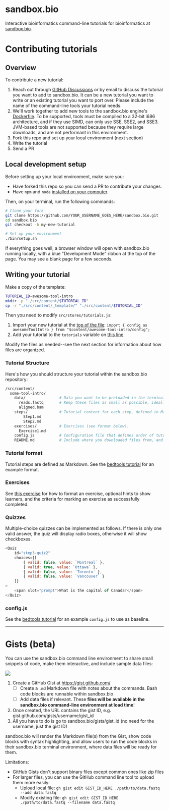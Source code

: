 # sandbox.bio

Interactive bioinformatics command-line tutorials for bioinformatics at [sandbox.bio](https://sandbox.bio).

# Contributing tutorials

## Overview

To contribute a new tutorial:

1. Reach out through [GitHub Discussions](https://github.com/sandbox-bio/sandbox.bio/discussions) or by email to discuss the tutorial you want to add to sandbox.bio. It can be a new tutorial you want to write or an existing tutorial you want to port over. Please include the name of the command-line tools your tutorial needs.
2. We'll work together to add new tools to the sandbox.bio engine's [Dockerfile](https://github.com/sandbox-bio/v86/blob/master/tools/docker/debian/Dockerfile). To be supported, tools must be compiled to a 32-bit i686 architecture, and if they use SIMD, can only use SSE, SSE2, and SSE3. JVM-based tools are not supported because they require large downloads, and are not performant in this environment.
3. Fork this repo and set up your local environment (next section)
4. Write the tutorial
5. Send a PR

## Local development setup

Before setting up your local environment, make sure you:

- Have forked this repo so you can send a PR to contribute your changes.
- Have `npm` and `node` [installed on your computer](https://docs.npmjs.com/downloading-and-installing-node-js-and-npm).

Then, on your terminal, run the following commands:

```bash
# Clone your fork
git clone https://github.com/YOUR_USERNAME_GOES_HERE/sandbox.bio.git
cd sandbox.bio
git checkout -b my-new-tutorial

# Set up your environment
./bin/setup.sh
```

If everything goes well, a browser window will open with sandbox.bio running locally, with a blue "Development Mode" ribbon at the top of the page. You may see a blank page for a few seconds.

## Writing your tutorial

Make a copy of the template:

```bash
TUTORIAL_ID=awesome-tool-intro
mkdir -p "./src/content/$TUTORIAL_ID"
cp -r "./src/content/_template/" "./src/content/$TUTORIAL_ID"
```

Then you need to modify `src/stores/tutorials.js`:
1. Import your new tutorial at the [top of the file](https://github.com/sandbox-bio/sandbox.bio/blob/main/src/stores/tutorials.js#L30): `import { config as awesomeToolIntro } from "$content/awesome-tool-intro/config";`
2. Add your tutorial to the `tutorials` variable on [this line](https://github.com/sandbox-bio/sandbox.bio/blob/main/src/stores/tutorials.js#L54)

Modify the files as needed--see the next section for information about how files are organized. 

### Tutorial Structure

Here's how you should structure your tutorial within the sandbox.bio repository:

```bash
/src/content/
  some-tool-intro/
    data/               # Data you want to be preloaded in the terminal when the tutorial loads.
      reads.fastq       # Keep these files as small as possible, ideally < 100KB if possible.
      aligned.bam
    steps/              # Tutorial content for each step, defined in Markdown format (see format below).
        Step1.md
        Step2.md
    exercises/          # Exercises (see format below).
      Exercise1.md
    config.js           # Configuration file that defines order of tutorial steps, and other metadata.
    README.md           # Include where you downloaded files from, and how/if they were processed (optional).
```

### Tutorial format

Tutorial steps are defined as Markdown. See the [bedtools tutorial](https://raw.githubusercontent.com/sandbox-bio/sandbox.bio/main/src/content/bedtools-intro/steps/Step12.md) for an example format.

### Exercises

See [this exercise](https://raw.githubusercontent.com/sandbox-bio/sandbox.bio/b3174e01e25c48c1bf655e894626eb0a09c88992/src/content/debugging-puzzles/steps/PuzzleBedSpaces.md) for how to format an exercise, optional hints to show learners, and the criteria for marking an exercise as successfully completed.

### Quizzes

Multiple-choice quizzes can be implemented as follows. If there is only one valid answer, the quiz will display radio boxes, otherwise it will show checkboxes.

```js
<Quiz
	id="step3-quiz2"
	choices={[
		{ valid: false, value: `Montreal` },
		{ valid: true, value: `Ottawa` },
		{ valid: false, value: `Toronto` },
		{ valid: false, value: `Vancouver` }
	]}
>
	<span slot="prompt">What is the capital of Canada?</span>
</Quiz>
```

### config.js

See the [bedtools tutorial](https://github.com/sandbox-bio/sandbox.bio/blob/main/src/content/bedtools-intro/config.js) for an example `config.js` to use as baseline.

---

# Gists (beta)

You can use the sandbox.bio command line environment to share small snippets of code, make them interactive, and include sample data files:

![](https://sandbox.bio/assets/screenshots/gists.png)

1. Create a GitHub Gist at https://gist.github.com/
	- [ ] Create a `.md` Markdown file with notes about the commands. Bash code blocks are runnable within sandbox.bio
	- [ ] Add data files if relevant. These **files will be available in the sandbox.bio command-line environment at load time**!
2. Once created, the URL contains the gist ID, e.g. gist.github.com/gists/username/gist_id
3. All you have to do is go to sandbox.bio/gists/gist_id (no need for the username, just the gist ID)

sandbox.bio will render the Markdown file(s) from the Gist, show code blocks with syntax highlighting, and allow users to run the code blocks in their sandbox.bio terminal environment, where data files will be ready for them.

Limitations:
* GitHub Gists don't support binary files except common ones like zip files
* For larger files, you can use the GitHub command line tool to upload them more easily:
  * Upload local file: `gh gist edit GIST_ID_HERE ./path/to/data.fastq --add data.fastq`
  * Modify existing file: `gh gist edit GIST_ID_HERE ./path/to/data.fastq --filename data.fastq`
